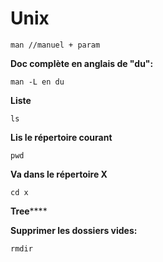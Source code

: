 # Unix

```
man //manuel + param
```

**Doc complète en anglais de "du":**

```
man -L en du
```

**Liste**

```
ls
```

**Lis le répertoire courant**

```
pwd
```

**Va dans le répertoire X**

```
cd x
```

**Tree******

**Supprimer les dossiers vides:**

```
rmdir
```





